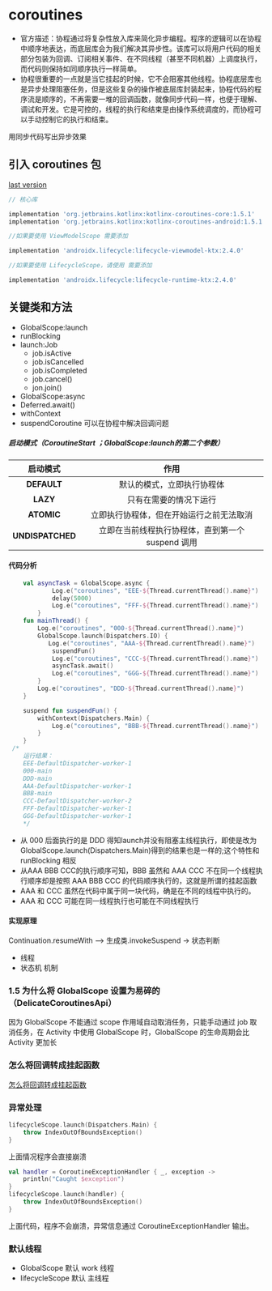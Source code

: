 # coroutines

* 官方描述：协程通过将复杂性放入库来简化异步编程。程序的逻辑可以在协程中顺序地表达，而底层库会为我们解决其异步性。该库可以将用户代码的相关部分包装为回调、订阅相关事件、在不同线程（甚至不同机器）上调度执行，而代码则保持如同顺序执行一样简单。
* 协程很重要的一点就是当它挂起的时候，它不会阻塞其他线程。协程底层库也是异步处理阻塞任务，但是这些复杂的操作被底层库封装起来，协程代码的程序流是顺序的，不再需要一堆的回调函数，就像同步代码一样，也便于理解、调试和开发。它是可控的，线程的执行和结束是由操作系统调度的，而协程可以手动控制它的执行和结束。

用同步代码写出异步效果

## 引入 coroutines 包

[last version](https://mvnrepository.com/artifact/org.jetbrains.kotlinx/kotlinx-coroutines-core)

```gradle
// 核心库

implementation 'org.jetbrains.kotlinx:kotlinx-coroutines-core:1.5.1'
implementation 'org.jetbrains.kotlinx:kotlinx-coroutines-android:1.5.1'

//如果要使用 ViewModelScope 需要添加

implementation 'androidx.lifecycle:lifecycle-viewmodel-ktx:2.4.0'

//如果要使用 LifecycleScope，请使用 需要添加

implementation 'androidx.lifecycle:lifecycle-runtime-ktx:2.4.0' 

```




## 关键类和方法
* GlobalScope:launch
* runBlocking
* launch:Job
  * job.isActive
  * job.isCancelled
  * job.isCompleted
  * job.cancel()
  * jon.join()
* GlobalScope:async
* Deferred.await()
* withContext
* suspendCoroutine  可以在协程中解决回调问题

##### 启动模式（CoroutineStart ；GlobalScope:launch的第二个参数）
<table>
<thead>
<tr>
<th style="text-align:center">启动模式</th>
<th style="text-align:center">作用</th>
</tr>
</thead>
<tbody>
<tr>
<td style="text-align:center"><strong>DEFAULT</strong></td>
<td style="text-align:center">默认的模式，立即执行协程体</td>
</tr>
<tr>
<td style="text-align:center"><strong>LAZY</strong></td>
<td style="text-align:center">只有在需要的情况下运行</td>
</tr>
<tr>
<td style="text-align:center"><strong>ATOMIC</strong></td>
<td style="text-align:center">立即执行协程体，但在开始运行之前无法取消</td>
</tr>
<tr>
<td style="text-align:center"><strong>UNDISPATCHED</strong></td>
<td style="text-align:center">立即在当前线程执行协程体，直到第一个 suspend 调用</td>
</tr>
</tbody>
</table>

#### 代码分析
```kotlin
    val asyncTask = GlobalScope.async {
            Log.e("coroutines", "EEE-${Thread.currentThread().name}")
            delay(5000)
            Log.e("coroutines", "FFF-${Thread.currentThread().name}")
        }
    fun mainThread() {
        Log.e("coroutines", "000-${Thread.currentThread().name}")
        GlobalScope.launch(Dispatchers.IO) {
           Log.e("coroutines", "AAA-${Thread.currentThread().name}")
            suspendFun()
            Log.e("coroutines", "CCC-${Thread.currentThread().name}")
            asyncTask.await()
            Log.e("coroutines", "GGG-${Thread.currentThread().name}")
        }
        Log.e("coroutines", "DDD-${Thread.currentThread().name}")
    }

    suspend fun suspendFun() {
        withContext(Dispatchers.Main) {
            Log.e("coroutines", "BBB-${Thread.currentThread().name}")
        }
    }
 /*
    运行结果：
    EEE-DefaultDispatcher-worker-1
    000-main
    DDD-main
    AAA-DefaultDispatcher-worker-1
    BBB-main
    CCC-DefaultDispatcher-worker-2
    FFF-DefaultDispatcher-worker-1
    GGG-DefaultDispatcher-worker-1
    */
```
* 从 000 后面执行的是 DDD 得知launch并没有阻塞主线程执行，即使是改为GlobalScope.launch(Dispatchers.Main)得到的结果也是一样的;这个特性和 runBlocking 相反
* 从AAA BBB CCC的执行顺序可知，BBB 虽然和 AAA CCC 不在同一个线程执行顺序却是按照 AAA BBB CCC 的代码顺序执行的，这就是所谓的挂起函数
* AAA 和 CCC 虽然在代码中属于同一块代码，确是在不同的线程中执行的。
* AAA 和 CCC 可能在同一线程执行也可能在不同线程执行

#### 实现原理

Continuation.resumeWith ——> 生成类.invokeSuspend -> 状态判断

* 线程
* 状态机 机制

### 1.5 为什么将 GlobalScope 设置为易碎的（DelicateCoroutinesApi）
因为 GlobalScope 不能通过 scope 作用域自动取消任务，只能手动通过 job 取消任务，在 Activity 中使用 GlobalScope 时，GlobalScope 的生命周期会比 Activity 更加长

### 怎么将回调转成挂起函数

[怎么将回调转成挂起函数](https://www.bilibili.com/video/BV13y4y1g7g3)

### 异常处理

```kotlin
lifecycleScope.launch(Dispatchers.Main) {
    throw IndexOutOfBoundsException()
}
```

上面情况程序会直接崩溃

```kotlin
val handler = CoroutineExceptionHandler { _, exception ->
    println("Caught $exception")
}
lifecycleScope.launch(handler) {
    throw IndexOutOfBoundsException()
}
```

上面代码，程序不会崩溃，异常信息通过 CoroutineExceptionHandler 输出。

### 默认线程

* GlobalScope 默认 work 线程
* lifecycleScope 默认 主线程